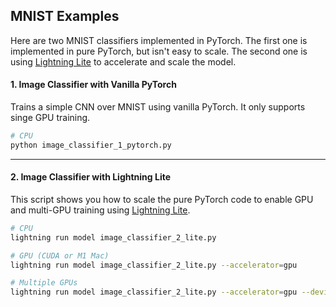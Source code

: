 ## MNIST Examples

Here are two MNIST classifiers implemented in PyTorch.
The first one is implemented in pure PyTorch, but isn't easy to scale.
The second one is using [Lightning Lite](https://pytorch-lightning.readthedocs.io/en/stable/starter/lightning_lite.html) to accelerate and scale the model.

#### 1. Image Classifier with Vanilla PyTorch

Trains a simple CNN over MNIST using vanilla PyTorch. It only supports singe GPU training.

```bash
# CPU
python image_classifier_1_pytorch.py
```

______________________________________________________________________

#### 2. Image Classifier with Lightning Lite

This script shows you how to scale the pure PyTorch code to enable GPU and multi-GPU training using [Lightning Lite](https://pytorch-lightning.readthedocs.io/en/stable/starter/lightning_lite.html).

```bash
# CPU
lightning run model image_classifier_2_lite.py

# GPU (CUDA or M1 Mac)
lightning run model image_classifier_2_lite.py --accelerator=gpu

# Multiple GPUs
lightning run model image_classifier_2_lite.py --accelerator=gpu --devices 4
```
